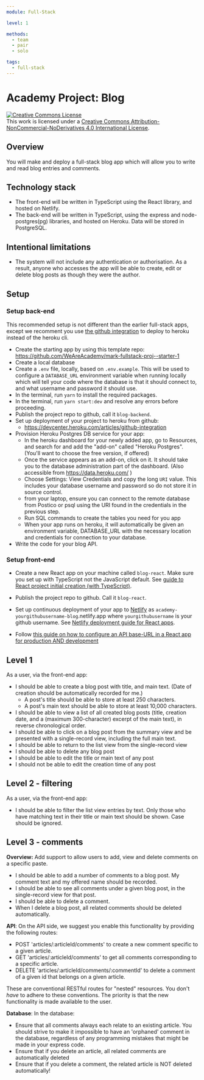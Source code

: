 ```yaml
---
module: Full-Stack

level: 1

methods:
  - team
  - pair
  - solo

tags:
  - full-stack
---
```


# Academy Project: Blog

<a rel="license" href="http://creativecommons.org/licenses/by-nc-nd/4.0/"><img alt="Creative Commons License" style="border-width:0" src="https://i.creativecommons.org/l/by-nc-nd/4.0/88x31.png" /></a><br />This work is licensed under a <a rel="license" href="http://creativecommons.org/licenses/by-nc-nd/4.0/">Creative Commons Attribution-NonCommercial-NoDerivatives 4.0 International License</a>.

## Overview

You will make and deploy a full-stack blog app which will allow you to write and read blog entries and comments.

## Technology stack

- The front-end will be written in TypeScript using the React library, and hosted on Netlify.
- The back-end will be written in TypeScript, using the express and node-postgres(pg) libraries, and hosted on Heroku. Data will be stored in PostgreSQL.

## Intentional limitations

- The system will not include any authentication or authorisation. As a result, anyone who accesses the app will be able to create, edit or delete blog posts as though they were the author.

## Setup

### Setup back-end

This recommended setup is not different than the earlier full-stack apps, except we recomment you use [the github integration](https://devcenter.heroku.com/articles/github-integration) to deploy to heroku instead of the heroku cli.

- Create the starting app by using this template repo: https://github.com/WeAreAcademy/mark-fullstack-proj--starter-1
- Create a local database
- Create a `.env` file, locally, based on `.env.example`. This will be used to configure a `DATABASE_URL` environment variable when running locally which will tell your code where the database is that it should connect to, and what username and password it should use.
- In the terminal, run `yarn` to install the required packages.
- In the terminal, run `yarn start:dev` and resolve any errors before proceeding.
- Publish the project repo to github, call it `blog-backend`.
- Set up deployment of your project to heroku from github:
  - https://devcenter.heroku.com/articles/github-integration
- Provision Heroku Postgres DB service for your app:
  - In the heroku dashboard for your newly added app, go to Resources, and search for and add the "add-on" called "Heroku Postgres". (You'll want to choose the free version, if offered)
  - Once the service appears as an add-on, click on it. It should take you to the database administration part of the dashboard. (Also accessible from https://data.heroku.com/ )
  - Choose Settings: View Credentials and copy the long `URI` value. This includes your database username and password so do not store it in source control.
  - from your laptop, ensure you can connect to the remote database from Postico or psql using the URI found in the credentials in the previous step.  
  - Run SQL commands to create the tables you need for you app
  - When your app runs on heroku, it will automatically be given an environment variable, DATABASE_URL with the necessary location and credentials for connection to your database.
- Write the code for your blog API.

### Setup front-end

- Create a new React app on your machine called `blog-react`. Make sure you set up with TypeScript not the JavaScript default.  See [guide to React project initial creation (with TypeScript)](https://www.notion.so/weareacademy/How-to-create-a-React-app-with-TypeScript-76643f84db564a69a04db9a0b6a2f2e7).

- Publish the project repo to github. Call it `blog-react`.

- Set up continuous deployment of your app to [Netlify](https://netlify.app/) as `academy-yourgithubusername-blog`.netlify.app where `yourgithubusername` is your github username.  See [Netlify deployment guide for React apps](https://www.notion.so/weareacademy/How-to-deploy-a-React-app-to-free-Netlify-hosting-9e6ebd4dcb814cb483c34eb0f05ea96e).

- Follow [this guide on how to configure an API base-URL in a React app for production AND development](https://www.notion.so/weareacademy/How-to-configure-an-API-base-URL-in-a-React-app-for-production-AND-development-d74af8551cb9430ba95a976f32dae360)

## Level 1

As a user, via the front-end app:

- I should be able to create a blog post with title, and main text. (Date of creation should be automatically recorded for me.)
  - A post's title should be able to store at least 250 characters.
  - A post's main text should be able to store at least 10,000 characters.
- I should be able to view a list of all created blog posts (title, creation date, and a (maximum 300-character) excerpt of the main text), in reverse chronological order.
- I should be able to click on a blog post from the summary view and be presented with a single-record view, including the full main text.
- I should be able to return to the list view from the single-record view
- I should be able to delete any blog post
- I should be able to edit the title or main text of any post
- I should not be able to edit the creation time of any post

## Level 2 - filtering

As a user, via the front-end app:

- I should be able to filter the list view entries by text. Only those who have matching text in their title or main text should be shown. Case should be ignored.

## Level 3 - comments
**Overview:** Add support to allow users to add, view and delete comments on a specific paste.

- I should be able to add a number of comments to a blog post. My comment text and my offered name should be recorded.
- I should be able to see all comments under a given blog post, in the single-record view for that post.
- I should be able to delete a comment.
- When I delete a blog post, all related comments should be deleted automatically.

**API**: On the API side, we suggest you enable this functionality by providing the following routes:

*  POST 'articles/:articleId/comments' to create a new comment specific to a given article.
*  GET 'articles/:articleId/comments' to get all comments corresponding to a specific article.
*  DELETE 'articles/:articleId/comments/:commentId' to delete a comment of a given id that belongs on a given article.

These are conventional RESTful routes for "nested" resources.   You don't *have* to adhere to these conventions.  The priority is that the new functionality is made available to the user.

**Database**: In the database:

- Ensure that all comments always each relate to an existing article.  You should strive to make it impossible to have an 'orphaned' comment in the database, regardless of any programming mistakes that might be made in your express code.
- Ensure that if you delete an article, all related comments are automatically deleted
- Ensure that if you delete a comment, the related article is NOT deleted automatically!
